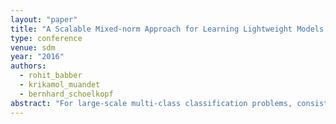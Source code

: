 ```yaml
---
layout: "paper"
title: "A Scalable Mixed-norm Approach for Learning Lightweight Models in Large-scale Classification"
type: conference
venue: sdm
year: "2016"
authors:
  - rohit_babber
  - krikamol_muandet
  - bernhard_schoelkopf
abstract: "For large-scale multi-class classification problems, consisting of tens of thousand target categories, recent works have emphasized the need to store billions of parameters. For instance, the classical l2-norm regularization employed by a state-of-the-art method results in the model size of 17GB for a training set whose size is only 129MB. To the contrary, by using a mixed-norm regularization approach, we show that around 99.5&#160;% of the stored parameters is dispensable noise. Using this strategy, we can extract the information relevant for classification, which is constituted in remaining 0.5&#160;% of the parameters, and hence demonstrate drastic reduction in model sizes. Furthermore, the proposed method leads to improvement in generalization performance compared to state-of-the-art methods, especially for under-represented categories. Lastly, our method enjoys easy parallelization, and scales well to tens of thousand target categories."
---
```

